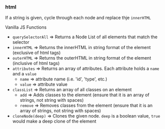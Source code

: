 ### html

If a string is given, cycle through each node and replace thje `innerHTML`

Vanilla JS Functions
* `querySelectorAll` => Returns a Node List of all elements that match the selector
* `innerHTML` => Returns the innerHTML in string format of the element (exclusive of html tags)
* `outerHTML` => Returns the outerHTML in string format of the element (inclusive of html tags)
* `attributes` => Returns an array of attributes. Each attribute holds a `name` and a `value`
    * `name` => attribute name (i.e. 'id', 'type', etc.)
    * `value` => attribute value
* `classList` => Returns an array of all classes on an element
    * `add` => Adds classes to the element (ensure that it is an array of strings, not string with spaces)
    * `remove` => Removes classes from the element (ensure that it is an array of strings, not string with spaces)
* `cloneNode(deep)` => Clones the given node. `deep` is a boolean value, `true` would make a deep clone of the element
